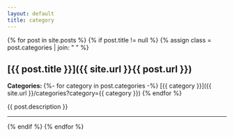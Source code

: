 ```yaml
---
layout: default
title: category
---
```

{% for post in site.posts %}
{% if post.title != null %}
{% assign class = post.categories | join: " " %}
<div class="{{ class }} content" markdown="1">

## [{{ post.title }}]({{ site.url }}{{ post.url }})

<span style="font-weight: bold">Categories: </span> {%- for category in post.categories -%}
[{{ category }}]({{ site.url }}/categories?category={{ category }}) 
{% endfor %}

{{ post.description }}

---

</div>
{% endif %}
{% endfor %}

